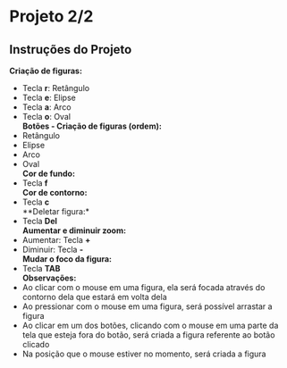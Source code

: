 # Projeto 2/2<br>
## Instruções do Projeto<br>
**Criação de figuras:**
- Tecla **r**: Retângulo
- Tecla **e**: Elipse
- Tecla **a**: Arco
- Tecla **o**: Oval<br>
**Botões - Criação de figuras (ordem):**<br>
- Retângulo
- Elipse
- Arco
- Oval<br>
**Cor de fundo:**<br>
- Tecla **f**<br>
**Cor de contorno:**<br>
- Tecla **c**<br>
**Deletar figura:*<br>
- Tecla **Del**<br>
**Aumentar e diminuir zoom:**<br>
- Aumentar: Tecla **+**
- Diminuir: Tecla **-**<br>
**Mudar o foco da figura:**<br>
- Tecla **TAB**<br>
**Observações:**<br>
- Ao clicar com o mouse em uma figura, ela será focada através do contorno dela que estará em volta dela
- Ao pressionar com o mouse em uma figura, será possível arrastar a figura
- Ao clicar em um dos botões, clicando com o mouse em uma parte da tela que esteja fora do botão, será criada a figura referente ao botão clicado
- Na posição que o mouse estiver no momento, será criada a figura
